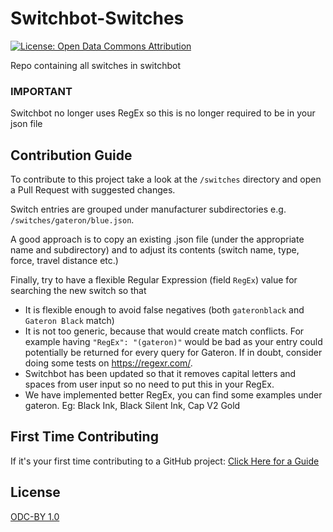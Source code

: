 # Switchbot-Switches
[![License: Open Data Commons Attribution](https://img.shields.io/badge/License-ODC_BY-brightgreen.svg)](https://opendatacommons.org/licenses/by/)

Repo containing all switches in switchbot

### IMPORTANT
Switchbot no longer uses RegEx so this is no longer required to be in your json file

## Contribution Guide
To contribute to this project take a look at the `/switches` directory and open a Pull Request with suggested changes.

Switch entries are grouped under manufacturer subdirectories e.g. `/switches/gateron/blue.json`.

A good approach is to copy an existing .json file (under the appropriate name and subdirectory) and to adjust its contents (switch name, type, force, travel distance etc.)

Finally, try to have a flexible Regular Expression (field `RegEx`) value for searching the new switch so that
- It is flexible enough to avoid false negatives (both `gateronblack` and `Gateron Black` match)
- It is not too generic, because that would create match conflicts. For example having `"RegEx": "(gateron)"` would be bad as your entry could potentially be returned for every query for Gateron. If in doubt, consider doing some tests on https://regexr.com/.
- Switchbot has been updated so that it removes capital letters and spaces from user input so no need to put this in your RegEx.
- We have implemented better RegEx, you can find some examples under gateron. Eg: Black Ink, Black Silent Ink, Cap V2 Gold

## First Time Contributing

If it's your first time contributing to a GitHub project: [Click Here for a Guide](https://www.dataschool.io/how-to-contribute-on-github/)

## License
[ODC-BY 1.0](https://github.com/Switchbot-Nova/Switchbot-Switches/blob/main/LICENSE.md)
